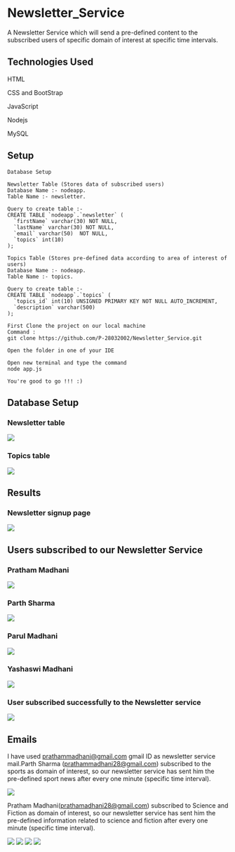 # Newsletter_Service
A Newsletter Service which will send a pre-defined content to the subscribed users of specific domain of interest at specific time intervals.

## Technologies Used
HTML

CSS and BootStrap

JavaScript

Nodejs

MySQL

## Setup
```
Database Setup

Newsletter Table (Stores data of subscribed users)
Database Name :- nodeapp.
Table Name :- newsletter.

Query to create table :-
CREATE TABLE `nodeapp`.`newsletter` (
  `firstName` varchar(30) NOT NULL,
  `lastName` varchar(30) NOT NULL,
  `email` varchar(50)  NOT NULL,
  `topics` int(10)
);

Topics Table (Stores pre-defined data according to area of interest of users)
Database Name :- nodeapp.
Table Name :- topics.

Query to create table :-
CREATE TABLE `nodeapp`.`topics` (
  `topics_id` int(10) UNSIGNED PRIMARY KEY NOT NULL AUTO_INCREMENT,
  `description` varchar(500)
);

First Clone the project on our local machine 
Command :
git clone https://github.com/P-28032002/Newsletter_Service.git

Open the folder in one of your IDE

Open new terminal and type the command 
node app.js

You're good to go !!! :)
```
## Database Setup
### Newsletter table 

<img src="/Results/table_newsletter.jpg">

### Topics table

<img src="/Results/table_topics.jpg">

## Results

### Newsletter signup page

<img src="/Results/Newsletter_UI.jpg">

## Users subscribed to our Newsletter Service 

### Pratham Madhani

<img src="/Results/Pratham_Madhani_signup.jpg">

### Parth Sharma 

<img src="/Results/Parth_Sharma_signup.jpg">

### Parul Madhani

<img src="/Results/Parul_Madhani_signup.jpg">

### Yashaswi Madhani

<img src="/Results/Yashaswi_Madhani_signup.jpg">


### User subscribed successfully to the Newsletter service

<img src="/Results/Subscribed_successfully.jpg">

## Emails

I have used prathammadhani@gmail.com gmail ID as newsletter service mail.Parth Sharma (prathammadhani28@gmail.com) subscribed to the sports as domain of interest,
so our newsletter service has sent him the pre-defined sport news after every one minute (specific time interval).

<img src="/Results/Parth_Sharma_output.jpg">

Pratham Madhani(prathamadhani28@gmail.com) subscribed to Science and Fiction as domain of interest, so our newsletter service has sent him the 
pre-defined information related to science and fiction after every one minute (specific time interval).

<img src="/Results/Pratham_Madhani_output.jpg">

<img src="/Results/Pratham_Madhani_output1.jpg">

<img src="/Results/Pratham_Madhani_output2.jpg">

<img src="/Results/Pratham_Madhani_output3.jpg">





